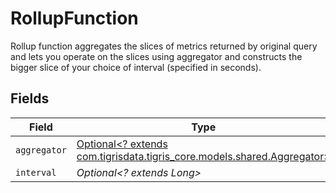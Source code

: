 # RollupFunction

Rollup function aggregates the slices of metrics returned by original query and lets you operate on the slices using aggregator and constructs the bigger slice of your choice of interval (specified in seconds).


## Fields

| Field                                                                                                        | Type                                                                                                         | Required                                                                                                     | Description                                                                                                  |
| ------------------------------------------------------------------------------------------------------------ | ------------------------------------------------------------------------------------------------------------ | ------------------------------------------------------------------------------------------------------------ | ------------------------------------------------------------------------------------------------------------ |
| `aggregator`                                                                                                 | [Optional<? extends com.tigrisdata.tigris_core.models.shared.Aggregator>](../../models/shared/Aggregator.md) | :heavy_minus_sign:                                                                                           | N/A                                                                                                          |
| `interval`                                                                                                   | *Optional<? extends Long>*                                                                                   | :heavy_minus_sign:                                                                                           | N/A                                                                                                          |